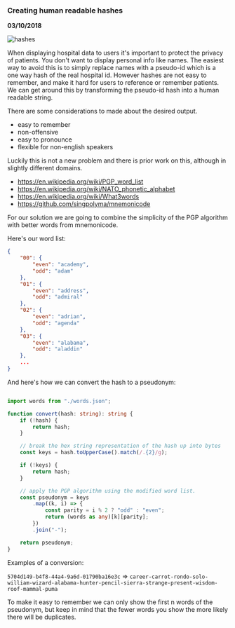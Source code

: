 ### Creating human readable hashes

__03/10/2018__

![hashes](https://imgs.xkcd.com/comics/password_strength.png)

When displaying hospital data to users it's important to protect the privacy of patients. You don't want to display personal info like names. The easiest way to avoid this is to simply replace names with a pseudo-id which is a one way hash of the real hospital id. However hashes are not easy to remember, and make it hard for users to reference or remember patients. We can get around this by transforming the pseudo-id hash into a human readable string.

There are some considerations to made about the desired output.

- easy to remember
- non-offensive
- easy to pronounce
- flexible for non-english speakers

Luckily this is not a new problem and there is prior work on this, although in slightly different domains.

- https://en.wikipedia.org/wiki/PGP_word_list
- https://en.wikipedia.org/wiki/NATO_phonetic_alphabet
- https://en.wikipedia.org/wiki/What3words
- https://github.com/singpolyma/mnemonicode

For our solution we are going to combine the simplicity of the PGP algorithm with better words from mnemonicode.

Here's our word list:

```json
{
    "00": {
        "even": "academy",
        "odd": "adam"
    },
    "01": {
        "even": "address",
        "odd": "admiral"
    },
    "02": {
        "even": "adrian",
        "odd": "agenda"
    },
    "03": {
        "even": "alabama",
        "odd": "aladdin"
    },
    ...
}
```

And here's how we can convert the hash to a pseudonym:

```typescript

import words from "./words.json";

function convert(hash: string): string {
    if (!hash) {
        return hash;
    }

    // break the hex string representation of the hash up into bytes
    const keys = hash.toUpperCase().match(/.{2}/g);

    if (!keys) {
        return hash;
    }

    // apply the PGP algorithm using the modified word list.
    const pseudonym = keys
        .map((k, i) => {
            const parity = i % 2 ? "odd" : "even";
            return (words as any)[k][parity];
        })
        .join("-");

    return pseudonym;
}
```

Examples of a conversion:

`5704d149-b4f8-44a4-9a6d-01790ba16e3c`
=>
`career-carrot-rondo-solo-william-wizard-alabama-hunter-pencil-sierra-strange-present-wisdom-roof-mammal-puma`

To make it easy to remember we can only show the first n words of the pseudonym, but keep in mind that the fewer words you show the more likely there will be duplicates.
